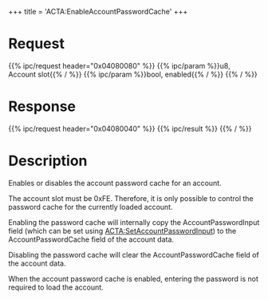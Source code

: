 +++
title = 'ACTA:EnableAccountPasswordCache'
+++

# Request

{{% ipc/request header="0x04080080" %}}
{{% ipc/param %}}u8, Account slot{{% / %}}
{{% ipc/param %}}bool, enabled{{% / %}}
{{% / %}}

# Response

{{% ipc/request header="0x04080040" %}}
{{% ipc/result %}}
{{% / %}}

# Description

Enables or disables the account password cache for an account.

The account slot must be 0xFE. Therefore, it is only possible to control the password cache for the currently loaded account.

Enabling the password cache will internally copy the AccountPasswordInput field (which can be set using [ACTA:SetAccountPasswordInput](ACTA:SetAccountPasswordInput "wikilink")) to the AccountPasswordCache field of the account data.

Disabling the password cache will clear the AccountPasswordCache field of the account data.

When the account password cache is enabled, entering the password is not required to load the account.
